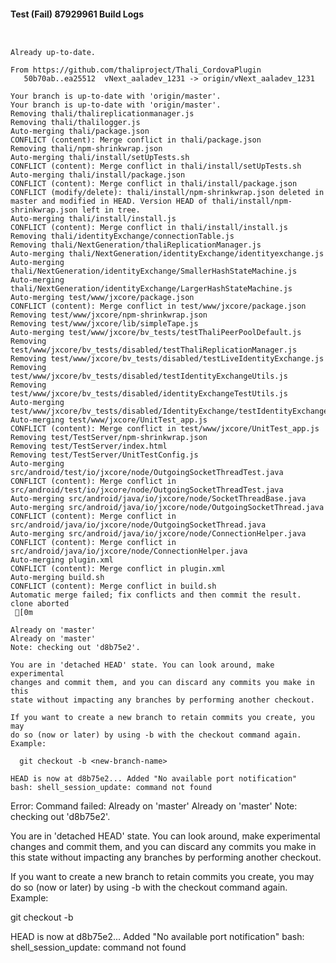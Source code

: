 #### Test (Fail) 87929961 Build Logs


```


```

```
Already up-to-date.

From https://github.com/thaliproject/Thali_CordovaPlugin
   50b70ab..ea25512  vNext_aaladev_1231 -> origin/vNext_aaladev_1231

```

```
Your branch is up-to-date with 'origin/master'.
Your branch is up-to-date with 'origin/master'.
Removing thali/thalireplicationmanager.js
Removing thali/thalilogger.js
Auto-merging thali/package.json
CONFLICT (content): Merge conflict in thali/package.json
Removing thali/npm-shrinkwrap.json
Auto-merging thali/install/setUpTests.sh
CONFLICT (content): Merge conflict in thali/install/setUpTests.sh
Auto-merging thali/install/package.json
CONFLICT (content): Merge conflict in thali/install/package.json
CONFLICT (modify/delete): thali/install/npm-shrinkwrap.json deleted in master and modified in HEAD. Version HEAD of thali/install/npm-shrinkwrap.json left in tree.
Auto-merging thali/install/install.js
CONFLICT (content): Merge conflict in thali/install/install.js
Removing thali/identityExchange/connectionTable.js
Removing thali/NextGeneration/thaliReplicationManager.js
Auto-merging thali/NextGeneration/identityExchange/identityexchange.js
Auto-merging thali/NextGeneration/identityExchange/SmallerHashStateMachine.js
Auto-merging thali/NextGeneration/identityExchange/LargerHashStateMachine.js
Auto-merging test/www/jxcore/package.json
CONFLICT (content): Merge conflict in test/www/jxcore/package.json
Removing test/www/jxcore/npm-shrinkwrap.json
Removing test/www/jxcore/lib/simpleTape.js
Auto-merging test/www/jxcore/bv_tests/testThaliPeerPoolDefault.js
Removing test/www/jxcore/bv_tests/disabled/testThaliReplicationManager.js
Removing test/www/jxcore/bv_tests/disabled/testLiveIdentityExchange.js
Removing test/www/jxcore/bv_tests/disabled/testIdentityExchangeUtils.js
Removing test/www/jxcore/bv_tests/disabled/identityExchangeTestUtils.js
Auto-merging test/www/jxcore/bv_tests/disabled/IdentityExchange/testIdentityExchangeEndpoint.js
Auto-merging test/www/jxcore/UnitTest_app.js
CONFLICT (content): Merge conflict in test/www/jxcore/UnitTest_app.js
Removing test/TestServer/npm-shrinkwrap.json
Removing test/TestServer/index.html
Removing test/TestServer/UnitTestConfig.js
Auto-merging src/android/test/io/jxcore/node/OutgoingSocketThreadTest.java
CONFLICT (content): Merge conflict in src/android/test/io/jxcore/node/OutgoingSocketThreadTest.java
Auto-merging src/android/java/io/jxcore/node/SocketThreadBase.java
Auto-merging src/android/java/io/jxcore/node/OutgoingSocketThread.java
CONFLICT (content): Merge conflict in src/android/java/io/jxcore/node/OutgoingSocketThread.java
Auto-merging src/android/java/io/jxcore/node/ConnectionHelper.java
CONFLICT (content): Merge conflict in src/android/java/io/jxcore/node/ConnectionHelper.java
Auto-merging plugin.xml
CONFLICT (content): Merge conflict in plugin.xml
Auto-merging build.sh
CONFLICT (content): Merge conflict in build.sh
Automatic merge failed; fix conflicts and then commit the result.
clone aborted
 [0m

Already on 'master'
Already on 'master'
Note: checking out 'd8b75e2'.

You are in 'detached HEAD' state. You can look around, make experimental
changes and commit them, and you can discard any commits you make in this
state without impacting any branches by performing another checkout.

If you want to create a new branch to retain commits you create, you may
do so (now or later) by using -b with the checkout command again. Example:

  git checkout -b <new-branch-name>

HEAD is now at d8b75e2... Added "No available port notification"
bash: shell_session_update: command not found

```

Error: Command failed: Already on 'master'
Already on 'master'
Note: checking out 'd8b75e2'.

You are in 'detached HEAD' state. You can look around, make experimental
changes and commit them, and you can discard any commits you make in this
state without impacting any branches by performing another checkout.

If you want to create a new branch to retain commits you create, you may
do so (now or later) by using -b with the checkout command again. Example:

  git checkout -b <new-branch-name>

HEAD is now at d8b75e2... Added "No available port notification"
bash: shell_session_update: command not found
